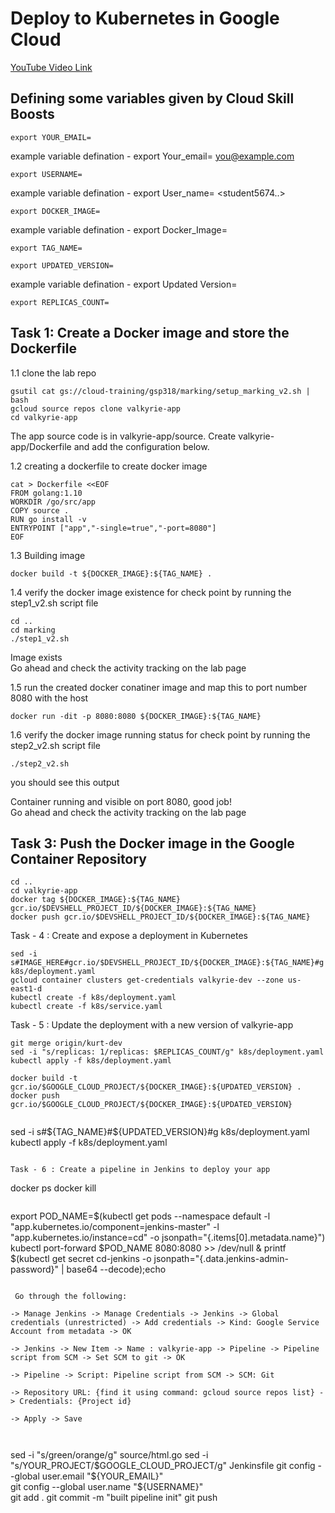 # Deploy to Kubernetes in Google Cloud

[YouTube Video Link]()


## Defining some variables given by Cloud Skill Boosts

```
export YOUR_EMAIL=
```
example variable defination -  export Your_email= <you@example.com>
  
```
export USERNAME=
```
example variable defination - export User_name= <student5674..>

```
export DOCKER_IMAGE=
```
example variable defination - export Docker_Image=<Docker Image>

```
export TAG_NAME=
```
  
```
export UPDATED_VERSION=
```
example variable defination - export Updated Version=<Updated Version>

```
export REPLICAS_COUNT=
```
  
  
## Task 1: Create a Docker image and store the Dockerfile

1.1 clone the lab repo 
```
gsutil cat gs://cloud-training/gsp318/marking/setup_marking_v2.sh | bash
gcloud source repos clone valkyrie-app
cd valkyrie-app
```
The app source code is in valkyrie-app/source. Create valkyrie-app/Dockerfile and add the configuration below. 

1.2 creating a dockerfile to create docker image
```
cat > Dockerfile <<EOF
FROM golang:1.10
WORKDIR /go/src/app
COPY source .
RUN go install -v
ENTRYPOINT ["app","-single=true","-port=8080"]
EOF
```
1.3 Building image  
```
docker build -t ${DOCKER_IMAGE}:${TAG_NAME} .
```
1.4 verify the docker image existence for check point by running the step1_v2.sh script file
```
cd ..
cd marking
./step1_v2.sh
```
Image exists<br>
Go ahead and check the activity tracking on the lab page
  
1.5 run the created docker conatiner image and map this to port number 8080 with the host 
```
docker run -dit -p 8080:8080 ${DOCKER_IMAGE}:${TAG_NAME}
```
  
1.6 verify the docker image running status for check point by running the step2_v2.sh script file
```
./step2_v2.sh 
```
you should see this output 

Container running and visible on port 8080, good job! <br>
Go ahead and check the activity tracking on the lab page

## Task 3: Push the Docker image in the Google Container Repository
```
cd ..
cd valkyrie-app
docker tag ${DOCKER_IMAGE}:${TAG_NAME} gcr.io/$DEVSHELL_PROJECT_ID/${DOCKER_IMAGE}:${TAG_NAME}
docker push gcr.io/$DEVSHELL_PROJECT_ID/${DOCKER_IMAGE}:${TAG_NAME}
```
Task - 4 : Create and expose a deployment in Kubernetes
```
sed -i s#IMAGE_HERE#gcr.io/$DEVSHELL_PROJECT_ID/${DOCKER_IMAGE}:${TAG_NAME}#g k8s/deployment.yaml
gcloud container clusters get-credentials valkyrie-dev --zone us-east1-d
kubectl create -f k8s/deployment.yaml
kubectl create -f k8s/service.yaml
```
Task - 5 : Update the deployment with a new version of valkyrie-app
```
git merge origin/kurt-dev
sed -i "s/replicas: 1/replicas: $REPLICAS_COUNT/g" k8s/deployment.yaml
kubectl apply -f k8s/deployment.yaml
```
  
 
  ```
  docker build -t gcr.io/$GOOGLE_CLOUD_PROJECT/${DOCKER_IMAGE}:${UPDATED_VERSION} .
  docker push gcr.io/$GOOGLE_CLOUD_PROJECT/${DOCKER_IMAGE}:${UPDATED_VERSION}
  ```
  ```
  ```
  sed -i s#${TAG_NAME}#${UPDATED_VERSION}#g k8s/deployment.yaml
  kubectl apply -f k8s/deployment.yaml
  ```
  
  Task - 6 : Create a pipeline in Jenkins to deploy your app
  
  ```
  docker ps
  docker kill <container id>
  ```
  ```
  export POD_NAME=$(kubectl get pods --namespace default -l "app.kubernetes.io/component=jenkins-master" -l "app.kubernetes.io/instance=cd" -o jsonpath="{.items[0].metadata.name}")
kubectl port-forward $POD_NAME 8080:8080 >> /dev/null &
printf $(kubectl get secret cd-jenkins -o jsonpath="{.data.jenkins-admin-password}" | base64 --decode);echo
 ```
  
  Go through the following:

-> Manage Jenkins -> Manage Credentials -> Jenkins -> Global credentials (unrestricted) -> Add credentials -> Kind: Google Service Account from metadata -> OK

-> Jenkins -> New Item -> Name : valkyrie-app -> Pipeline -> Pipeline script from SCM -> Set SCM to git -> OK

-> Pipeline -> Script: Pipeline script from SCM -> SCM: Git

-> Repository URL: {find it using command: gcloud source repos list} -> Credentials: {Project id}

-> Apply -> Save
  
  
  ```
sed -i "s/green/orange/g" source/html.go
sed -i "s/YOUR_PROJECT/$GOOGLE_CLOUD_PROJECT/g" Jenkinsfile
git config --global user.email "${YOUR_EMAIL}"              
git config --global user.name "${USERNAME}"                 
git add .
git commit -m "built pipeline init"
git push
  ```
